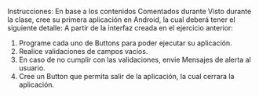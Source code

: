 Instrucciones: En base a los contenidos Comentados durante
Visto durante la clase, cree su primera aplicación en Android, la cual deberá tener el
siguiente detalle:
A partir de la interfaz creada en el ejercicio anterior:
1. Programe cada uno de Buttons para poder ejecutar su aplicación.
2. Realice validaciones de campos vacíos.
3. En caso de no cumplir con las validaciones, envie Mensajes de alerta al usuario.
4. Cree un Button que permita salir de la aplicación, la cual cerrara la aplicación.
